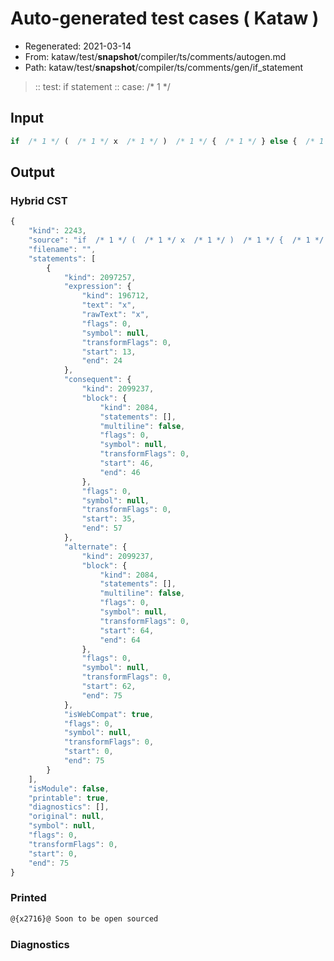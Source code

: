 # Auto-generated test cases ( Kataw )
- Regenerated: 2021-03-14
- From: kataw/test/__snapshot__/compiler/ts/comments/autogen.md
- Path: kataw/test/__snapshot__/compiler/ts/comments/gen/if_statement
> :: test: if statement
> :: case:  /* 1 */
## Input

`````js
if  /* 1 */ (  /* 1 */ x  /* 1 */ )  /* 1 */ {  /* 1 */ } else {  /* 1 */ }
`````

## Output

### Hybrid CST

```javascript
{
    "kind": 2243,
    "source": "if  /* 1 */ (  /* 1 */ x  /* 1 */ )  /* 1 */ {  /* 1 */ } else {  /* 1 */ }",
    "filename": "",
    "statements": [
        {
            "kind": 2097257,
            "expression": {
                "kind": 196712,
                "text": "x",
                "rawText": "x",
                "flags": 0,
                "symbol": null,
                "transformFlags": 0,
                "start": 13,
                "end": 24
            },
            "consequent": {
                "kind": 2099237,
                "block": {
                    "kind": 2084,
                    "statements": [],
                    "multiline": false,
                    "flags": 0,
                    "symbol": null,
                    "transformFlags": 0,
                    "start": 46,
                    "end": 46
                },
                "flags": 0,
                "symbol": null,
                "transformFlags": 0,
                "start": 35,
                "end": 57
            },
            "alternate": {
                "kind": 2099237,
                "block": {
                    "kind": 2084,
                    "statements": [],
                    "multiline": false,
                    "flags": 0,
                    "symbol": null,
                    "transformFlags": 0,
                    "start": 64,
                    "end": 64
                },
                "flags": 0,
                "symbol": null,
                "transformFlags": 0,
                "start": 62,
                "end": 75
            },
            "isWebCompat": true,
            "flags": 0,
            "symbol": null,
            "transformFlags": 0,
            "start": 0,
            "end": 75
        }
    ],
    "isModule": false,
    "printable": true,
    "diagnostics": [],
    "original": null,
    "symbol": null,
    "flags": 0,
    "transformFlags": 0,
    "start": 0,
    "end": 75
}
```

### Printed

```javascript
@{x2716}@ Soon to be open sourced
```

### Diagnostics

```javascript

```

